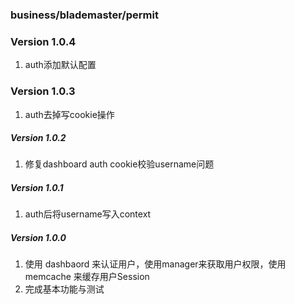 ### business/blademaster/permit

### Version 1.0.4
1. auth添加默认配置

### Version 1.0.3
1. auth去掉写cookie操作

##### Version 1.0.2
1. 修复dashboard auth cookie校验username问题

##### Version 1.0.1
1. auth后将username写入context

##### Version 1.0.0

1. 使用 dashbaord 来认证用户，使用manager来获取用户权限，使用 memcache 来缓存用户Session
2. 完成基本功能与测试
